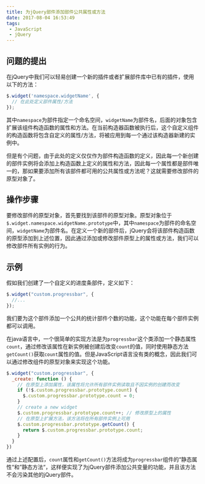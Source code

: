 ```yaml
---
title: 为jQuery部件添加部件公共属性或方法
date: 2017-08-04 16:53:49
tags:
 - JavaScript
 - jQuery
---
```


## 问题的提出

在jQuery中我们可以轻易创建一个新的插件或者扩展部件库中已有的插件，使用以下的方法：

```javascript
$.widget('namespace.widgetName', {
  // 在此处定义部件属性/方法
});
```

其中`namespace`为部件指定一个命名空间，`widgetName`为部件名，后面的对象包含扩展该组件构造函数的属性和方法。在当前构造器函数被执行后，这个自定义组件的构造函数将包含自定义的属性/方法，将被应用到每一个通过该构造器新建的实例中。

但是有个问题，由于此处的定义仅仅作为部件构造函数的定义，因此每一个新创建的部件实例将会添加上构造函数上定义的属性和方法，因此每一个属性都是部件唯一的，那如果要添加所有该部件都可用的公共属性或方法呢？这就需要修改部件的原型对象了。

## 操作步骤

要修改部件的原型对象，首先要找到该部件的原型对象。原型对象位于`$.widget.namespace.widgetName.prototype`中，其中`namespace`为部件的命名空间，`widgetName`为部件名。在定义一个新的部件后，jQuery会将该部件构造函数的原型添加到上述位置，因此通过添加或修改部件原型上的属性或方法，我们可以修改部件所有实例的行为。

## 示例

假如我们创建了一个自定义的进度条部件，定义如下：

```javascript
$.widget("custom.progressbar", {
  //...
});
```

我们要为这个部件添加一个公共的统计部件个数的功能，这个功能在每个部件实例都可以调用。

在java语言中，一个很简单的实现方法是为`progressbar`这个类添加一个静态属性`count`，通过修改该属性在新实例被创建后改变`count`的值，同时使用静态方法`getCount()`获取`count`属性的值。但是JavaScript语言没有类的概念，因此我们可以通过修改组件的原型对象来实现这个功能。

```javascript
$.widget("custom.progressbar", {
  _create: function () {
    // 在原型上添加属性，该属性将允许所有部件实例读取且不因实例的创建而改变
    if (!$.custom.progressbar.prototype.count) {
      $.custom.progressbar.prototype.count = 0;
    }
    // create a new widget
    $.custom.progressbar.prototype.count++; // 修改原型上的属性
    // 在原型上扩展方法，该方法将在所有部件实例上可用
    $.custom.progressbar.prototype.getCount() {
      return $.custom.progressbar.prototype.count;
    }
  }
})
```

通过上述配置后，`count`属性和`getCount()`方法将成为`progressbar`组件的“静态属性“和”静态方法“，这样便实现了为jQuery部件添加公共变量的功能，并且该方法不会污染其他的jQuery部件。